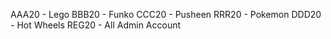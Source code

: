AAA20 - Lego
BBB20 - Funko
CCC20 - Pusheen
RRR20 - Pokemon
DDD20 - Hot Wheels
REG20 - All Admin Account